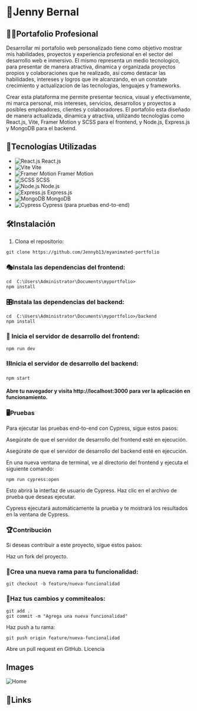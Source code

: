 
# 🌻Jenny Bernal

## 👩‍💻Portafolio Profesional

Desarrollar mi portafolio web personalizado tiene como objetivo mostrar mis habilidades, proyectos y experiencia profesional en el sector del desarrollo web e inmersivo. El mismo representa un medio tecnologico, para presentar de manera atractiva, dinamica y organizada proyectos propios y colaboraciones que he realizado, así como  destacar las habilidades, intereses y logros que ire alcanzando, en un constate crecimiento y actualizacion de las tecnologias, lenguajes y frameworks.

Crear esta plataforma me permite presentar tecnica, visual y efectivamente, mi marca personal, mis intereses, servicios, desarrollos y proyectos a posibles empleadores, clientes y colaboradores. El portafolio esta diseñado de manera actualizada, dinamica y atractiva, utilizando tecnologías como React.js, Vite, Framer Motion y SCSS para el frontend, y Node.js, Express.js y MongoDB para el backend.

## 🥇Tecnologías Utilizadas

- <img src="https://img.shields.io/badge/Frontend-React.js-61DAFB?logo=react" alt="React.js"> React.js
- <img src="https://img.shields.io/badge/Frontend-Vite-646CFF?logo=vite" alt="Vite"> Vite
- <img src="https://img.shields.io/badge/Frontend-Framer_Motion-0055FF?logo=framer" alt="Framer Motion"> Framer Motion
- <img src="https://img.shields.io/badge/Frontend-SCSS-CC6699?logo=sass" alt="SCSS"> SCSS
- <img src="https://img.shields.io/badge/Backend-Node.js-339933?logo=node.js" alt="Node.js"> Node.js
- <img src="https://img.shields.io/badge/Backend-Express.js-000000?logo=express" alt="Express.js"> Express.js
- <img src="https://img.shields.io/badge/Backend-MongoDB-47A248?logo=mongodb" alt="MongoDB"> MongoDB
- <img src="https://img.shields.io/badge/Pruebas-Cypress-17202C?logo=cypress" alt="Cypress"> Cypress (para pruebas end-to-end)

## 🛠Instalación

1. Clona el repositorio:

```
git clone https://github.com/Jennyb13/myanimated-portfolio
```

### 🎭Instala las dependencias del frontend:

```
cd  C:\Users\Administrator\Documents\myportfolio>
npm install
```

### 🎛Instala las dependencias del backend:

```
cd  C:\Users\Administrator\Documents\myportfolio>/backend
npm install
```

### 🔗 Inicia el servidor de desarrollo del frontend:
```
npm run dev
```

### ⛓Inicia el servidor de desarrollo del backend:
```
npm start
```

#### Abre tu navegador y visita http://localhost:3000 para ver la aplicación en funcionamiento.

### 🖥Pruebas
Para ejecutar las pruebas end-to-end con Cypress, sigue estos pasos:

Asegúrate de que el servidor de desarrollo del frontend esté en ejecución.

Asegúrate de que el servidor de desarrollo del backend esté en ejecución.

En una nueva ventana de terminal, ve al directorio del frontend y ejecuta el siguiente comando:

```
npm run cypress:open
```
Esto abrirá la interfaz de usuario de Cypress. 
Haz clic en el archivo de prueba que deseas ejecutar.

Cypress ejecutará automáticamente la prueba y te mostrará los resultados en la ventana de Cypress.


### 🏆Contribución
Si deseas contribuir a este proyecto, sigue estos pasos:

Haz un fork del proyecto.

### 🌿Crea una nueva rama para tu funcionalidad:

```
git checkout -b feature/nueva-funcionalidad
```
### 🍜Haz tus cambios y commitealos:
```
git add .
git commit -m "Agrega una nueva funcionalidad"
```
Haz push a tu rama:
```
git push origin feature/nueva-funcionalidad
```
Abre un pull request en GitHub.
Licencia



## Images

![Home](/C:/Users/Administrator/Documents/moukup/portfolio1.png)


## 🏹Links



